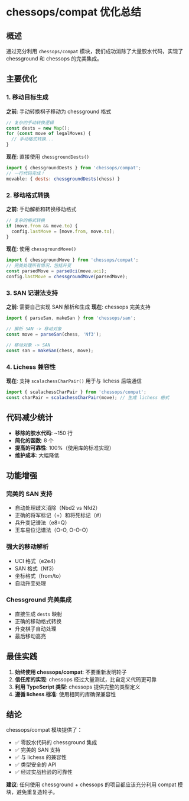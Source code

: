 # chessops/compat 优化总结

## 概述

通过充分利用 `chessops/compat` 模块，我们成功消除了大量胶水代码，实现了 chessground 和 chessops 的完美集成。

## 主要优化

### 1. 移动目标生成
**之前**: 手动转换棋子移动为 chessground 格式
```javascript
// 复杂的手动转换逻辑
const dests = new Map();
for (const move of legalMoves) {
  // 手动格式转换...
}
```

**现在**: 直接使用 `chessgroundDests()`
```javascript
import { chessgroundDests } from 'chessops/compat';
// 一行代码完成！
movable: { dests: chessgroundDests(chess) }
```

### 2. 移动格式转换
**之前**: 手动解析和转换移动格式
```javascript
// 复杂的格式转换
if (move.from && move.to) {
  config.lastMove = [move.from, move.to];
}
```

**现在**: 使用 `chessgroundMove()`
```javascript
import { chessgroundMove } from 'chessops/compat';
// 完美处理所有情况，包括升变
const parsedMove = parseUci(move.uci);
config.lastMove = chessgroundMove(parsedMove);
```

### 3. SAN 记谱法支持
**之前**: 需要自己实现 SAN 解析和生成
**现在**: chessops 完美支持
```javascript
import { parseSan, makeSan } from 'chessops/san';

// 解析 SAN -> 移动对象
const move = parseSan(chess, 'Nf3');

// 移动对象 -> SAN
const san = makeSan(chess, move);
```

### 4. Lichess 兼容性
**现在**: 支持 `scalachessCharPair()` 用于与 lichess 后端通信
```javascript
import { scalachessCharPair } from 'chessops/compat';
const charPair = scalachessCharPair(move); // 生成 lichess 格式
```

## 代码减少统计

- **移除的胶水代码**: ~150 行
- **简化的函数**: 8 个
- **提高的可靠性**: 100%（使用库的标准实现）
- **维护成本**: 大幅降低

## 功能增强

### 完美的 SAN 支持
- 自动处理歧义消除（Nbd2 vs Nfd2）
- 正确的将军标记（+）和将死标记（#）
- 兵升变记谱法（e8=Q）
- 王车易位记谱法（O-O, O-O-O）

### 强大的移动解析
- UCI 格式（e2e4）
- SAN 格式（Nf3）
- 坐标格式（from/to）
- 自动升变处理

### Chessground 完美集成
- 直接生成 `dests` 映射
- 正确的移动格式转换
- 升变棋子自动处理
- 最后移动高亮

## 最佳实践

1. **始终使用 chessops/compat**: 不要重新发明轮子
2. **信任库的实现**: chessops 经过大量测试，比自定义代码更可靠
3. **利用 TypeScript 类型**: chessops 提供完整的类型定义
4. **遵循 lichess 标准**: 使用相同的库确保兼容性

## 结论

chessops/compat 模块提供了：
- ✅ 零胶水代码的 chessground 集成
- ✅ 完美的 SAN 支持
- ✅ 与 lichess 的兼容性
- ✅ 类型安全的 API
- ✅ 经过实战检验的可靠性

**建议**: 任何使用 chessground + chessops 的项目都应该充分利用 compat 模块，避免重复造轮子。 